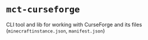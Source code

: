 # `mct-curseforge`

CLI tool and lib for working with CurseForge and its files (`minecraftinstance.json`, `manifest.json`)
